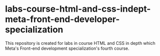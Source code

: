 # labs-course-html-and-css-indept-meta-front-end-developer-specialization
This repository  is created for labs in course HTML and CSS in depth which Meta's Front-end development specialization's fourth course.
